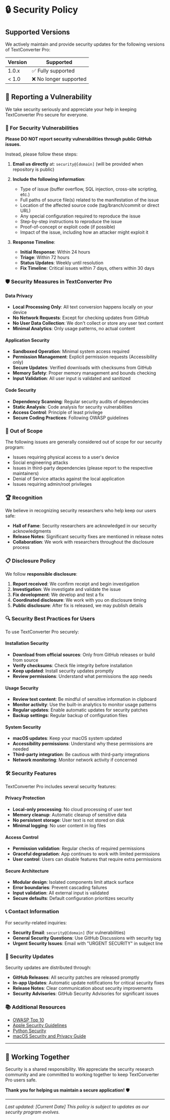 # 🔒 Security Policy

## Supported Versions

We actively maintain and provide security updates for the following versions of TextConverter Pro:

| Version | Supported          |
| ------- | ------------------ |
| 1.0.x   | ✅ Fully supported |
| < 1.0   | ❌ No longer supported |

## 🚨 Reporting a Vulnerability

We take security seriously and appreciate your help in keeping TextConverter Pro secure for everyone.

### 🔐 For Security Vulnerabilities

**Please DO NOT report security vulnerabilities through public GitHub issues.**

Instead, please follow these steps:

1. **Email us directly** at: `security@[domain]` (will be provided when repository is public)
2. **Include the following information**:
   - Type of issue (buffer overflow, SQL injection, cross-site scripting, etc.)
   - Full paths of source file(s) related to the manifestation of the issue
   - Location of the affected source code (tag/branch/commit or direct URL)
   - Any special configuration required to reproduce the issue
   - Step-by-step instructions to reproduce the issue
   - Proof-of-concept or exploit code (if possible)
   - Impact of the issue, including how an attacker might exploit it

3. **Response Timeline**:
   - **Initial Response**: Within 24 hours
   - **Triage**: Within 72 hours
   - **Status Updates**: Weekly until resolution
   - **Fix Timeline**: Critical issues within 7 days, others within 30 days

### 🛡️ Security Measures in TextConverter Pro

#### Data Privacy
- **Local Processing Only**: All text conversion happens locally on your device
- **No Network Requests**: Except for checking updates from GitHub
- **No User Data Collection**: We don't collect or store any user text content
- **Minimal Analytics**: Only usage patterns, no actual content

#### Application Security
- **Sandboxed Operation**: Minimal system access required
- **Permission Management**: Explicit permission requests (Accessibility only)
- **Secure Updates**: Verified downloads with checksums from GitHub
- **Memory Safety**: Proper memory management and bounds checking
- **Input Validation**: All user input is validated and sanitized

#### Code Security
- **Dependency Scanning**: Regular security audits of dependencies
- **Static Analysis**: Code analysis for security vulnerabilities
- **Access Control**: Principle of least privilege
- **Secure Coding Practices**: Following OWASP guidelines

### 🚫 Out of Scope

The following issues are generally considered out of scope for our security program:

- Issues requiring physical access to a user's device
- Social engineering attacks
- Issues in third-party dependencies (please report to the respective maintainers)
- Denial of Service attacks against the local application
- Issues requiring admin/root privileges

### 🏆 Recognition

We believe in recognizing security researchers who help keep our users safe:

- **Hall of Fame**: Security researchers are acknowledged in our security acknowledgments
- **Release Notes**: Significant security fixes are mentioned in release notes
- **Collaboration**: We work with researchers throughout the disclosure process

### 📋 Disclosure Policy

We follow **responsible disclosure**:

1. **Report received**: We confirm receipt and begin investigation
2. **Investigation**: We investigate and validate the issue
3. **Fix development**: We develop and test a fix
4. **Coordinated disclosure**: We work with you on disclosure timing
5. **Public disclosure**: After fix is released, we may publish details

### 🔍 Security Best Practices for Users

To use TextConverter Pro securely:

#### Installation Security
- **Download from official sources**: Only from GitHub releases or build from source
- **Verify checksums**: Check file integrity before installation
- **Keep updated**: Install security updates promptly
- **Review permissions**: Understand what permissions the app needs

#### Usage Security
- **Review text content**: Be mindful of sensitive information in clipboard
- **Monitor activity**: Use the built-in analytics to monitor usage patterns
- **Regular updates**: Enable automatic updates for security patches
- **Backup settings**: Regular backup of configuration files

#### System Security
- **macOS updates**: Keep your macOS system updated
- **Accessibility permissions**: Understand why these permissions are needed
- **Third-party integration**: Be cautious with third-party integrations
- **Network monitoring**: Monitor network activity if concerned

### 🛠️ Security Features

TextConverter Pro includes several security features:

#### Privacy Protection
- **Local-only processing**: No cloud processing of user text
- **Memory cleanup**: Automatic cleanup of sensitive data
- **No persistent storage**: User text is not stored on disk
- **Minimal logging**: No user content in log files

#### Access Control
- **Permission validation**: Regular checks of required permissions
- **Graceful degradation**: App continues to work with limited permissions
- **User control**: Users can disable features that require extra permissions

#### Secure Architecture
- **Modular design**: Isolated components limit attack surface
- **Error boundaries**: Prevent cascading failures
- **Input validation**: All external input is validated
- **Secure defaults**: Default configuration prioritizes security

### 📞 Contact Information

For security-related inquiries:

- **Security Email**: `security@[domain]` (for vulnerabilities)
- **General Security Questions**: Use GitHub Discussions with security tag
- **Urgent Security Issues**: Email with "URGENT SECURITY" in subject line

### 🔄 Security Updates

Security updates are distributed through:

- **GitHub Releases**: All security patches are released promptly
- **In-app Updates**: Automatic update notifications for critical security fixes
- **Release Notes**: Clear communication about security improvements
- **Security Advisories**: GitHub Security Advisories for significant issues

### 📚 Additional Resources

- [OWASP Top 10](https://owasp.org/www-project-top-ten/)
- [Apple Security Guidelines](https://developer.apple.com/security/)
- [Python Security](https://python-security.readthedocs.io/)
- [macOS Security and Privacy Guide](https://github.com/drduh/macOS-Security-and-Privacy-Guide)

---

## 🤝 Working Together

Security is a shared responsibility. We appreciate the security research community and are committed to working together to keep TextConverter Pro users safe.

**Thank you for helping us maintain a secure application!** 🛡️

---

*Last updated: [Current Date]*
*This policy is subject to updates as our security program evolves.*
